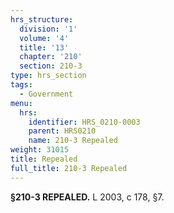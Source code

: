 ```yaml
---
hrs_structure:
  division: '1'
  volume: '4'
  title: '13'
  chapter: '210'
  section: 210-3
type: hrs_section
tags:
  - Government
menu:
  hrs:
    identifier: HRS_0210-0003
    parent: HRS0210
    name: 210-3 Repealed
weight: 31015
title: Repealed
full_title: 210-3 Repealed
---
```

**§210-3 REPEALED.** L 2003, c 178, §7.